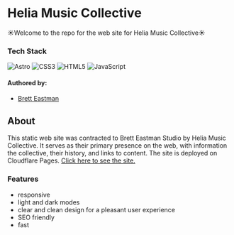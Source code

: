 <div align="left">
  <h1>Helia Music Collective</h1>
  <p>☀️Welcome to the repo for the web site for Helia Music Collective☀️</p>
</div>

### Tech Stack

![Astro](https://img.shields.io/badge/astro-%232C2052.svg?style=for-the-badge&logo=astro&logoColor=white)
![CSS3](https://img.shields.io/badge/css3-%231572B6.svg?style=for-the-badge&logo=css3&logoColor=white)
![HTML5](https://img.shields.io/badge/HTML5-E34F26?style=for-the-badge&logo=html5&logoColor=white)
![JavaScript](https://img.shields.io/badge/javascript-%23323330.svg?style=for-the-badge&logo=javascript&logoColor=%23F7DF1E)

#### Authored by:

- [Brett Eastman](https://github.com/BrettEastman)

## About

This static web site was contracted to Brett Eastman Studio by Helia Music Collective. It serves as their primary presence on the web, with information the collective, their history, and links to content. The site is deployed on Cloudflare Pages.
[ Click here to see the site.](https://www.heliamusiccollective.com/)

### Features

- responsive
- light and dark modes
- clear and clean design for a pleasant user experience
- SEO friendly
- fast
